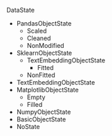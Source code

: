 DataState
- PandasObjectState
    - Scaled
    - Cleaned
    - NonModified
- SklearnObjectState
    - TextEmbeddingObjectState
        - Fitted
    - NonFitted
- TextEmbeddingObjectState
- MatplotlibObjectState
    - Empty
    - Filled
- NumpyObjectState
- BasicObjectState
- NoState